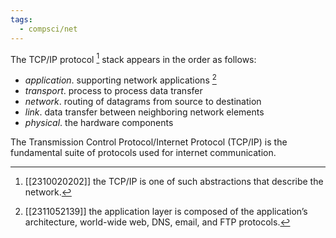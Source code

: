 ```yaml
---
tags:
  - compsci/net
---
```


The TCP/IP protocol [^1] stack appears in the order as follows:
- *application*. supporting network applications [^2]
- *transport*. process to process data transfer
- *network*. routing of datagrams from source to destination
- *link*. data transfer between neighboring network elements
- *physical*. the hardware components

The Transmission Control Protocol/Internet Protocol (TCP/IP) is the fundamental suite of protocols used for internet communication.

[^1]: [[2310020202]] the TCP/IP is one of such abstractions that describe the network.
[^2]: [[2311052139]] the application layer is composed of the application’s architecture, world-wide web, DNS, email, and FTP protocols.